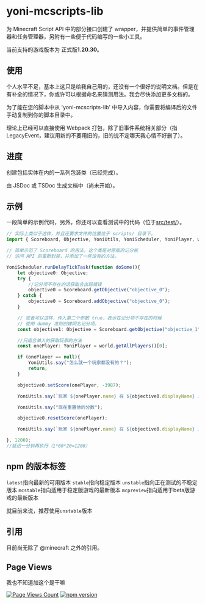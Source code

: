 # yoni-mcscripts-lib

为 Minecraft Script API 中的部分接口创建了 wrapper，并提供简单的事件管理器和任务管理器，另附有一些便于代码编写的一些小工具。

当前支持的游戏版本为 正式版**1.20.30**。

## 使用

个人水平不足，基本上这只是给我自己用的，还没有一个很好的说明文档。但是在有补全的情况下，你或许可以根据命名来猜测用法。我会尽快添加更多文档的。

为了能在您的脚本中从 'yoni-mcscripts-lib' 中导入内容，你需要将编译后的文件手动复制到你的脚本目录中。

理论上已经可以直接使用 Webpack 打包，除了旧事件系统相关部分（指LegacyEvent，建议用新的不要用旧的，旧的说不定哪天我心情不好删了）。

## 进度

创建包括实体在内的一系列包装类（已经完成）。

由 JSDoc 或 TSDoc 生成文档中（尚未开始）。

## 示例

一段简单的示例代码，另外，你还可以查看测试中的代码（位于[src/test/](./src/test/)）。

```ts
// 实际上类似于这样，并且还要求文件的位置位于 scripts/ 目录下。
import { Scoreboard, Objective, YoniUtils, YoniScheduler, YoniPlayer, world } from "yoni-mcscripts-lib";

// 简单示范了 Scoreboard 的用法，这个类是对原版的记分板
// 访问 API 的重新封装，并添加了一些没有的方法。

YoniScheduler.runDelayTickTask(function doSome(){
    let objective0: Objective;
    try {
        //记分项不存在的话获取会出现错误
        objective0 = Scoreboard.getObjective("objective_0");
    } catch {
        objective0 = Scoreboard.addObjective("objective_0");
    }

    // 或者可以这样，传入第二个参数 true，表示在记分项不存在的时候
    // 使用 dummy 准则创建同名记分项。
    const objective1: Objective = Scoreboard.getObjective("objective_1", true);

    //只适合单人的获取玩家的方法
    const onePlayer: YoniPlayer = world.getAllPlayers()[0];

    if (onePlayer == null){
        YoniUtils.say("怎么就一个玩家都没有的？");
        return;
    }

    objective0.setScore(onePlayer, -3987);

    YoniUtils.say(`玩家 ${onePlayer.name} 在 ${objective0.displayName} 上的分数为 ${objective0.getScore(onePlayer)}`); //分数为 -3987

    YoniUtils.say("现在重置他的分数");

    objective0.resetScore(onePlayer);

    YoniUtils.say(`玩家 ${onePlayer.name} 在 ${objective0.displayName} 上的分数为 ${objective0.getScore(onePlayer)}`); //分数为 undefined

}, 1200);
//延迟一分钟再执行（1*60*20=1200）

```

## npm 的版本标签

`latest`指向最新的可用版本
`stable`指向稳定版本
`unstable`指向正在测试的不稳定版本
`mcstable`指向适用于稳定版游戏的最新版本
`mcpreview`指向适用于beta版游戏的最新版本

就目前来说，推荐使用`unstable`版本

## 引用

目前尚无除了 @minecraft 之外的引用。

## Page Views

我也不知道加这个是干嘛

[![Page Views Count](https://badges.toozhao.com/badges/01H306S1JD8VWVQ03QW1EYPR0E/orange.svg)](https://badges.toozhao.com/stats/01H306S1JD8VWVQ03QW1EYPR0E "Get your own page views count badge on badges.toozhao.com")
[![npm version](https://badge.fury.io/js/yoni-mcscripts-lib.svg)](https://badge.fury.io/js/yoni-mcscripts-lib)
